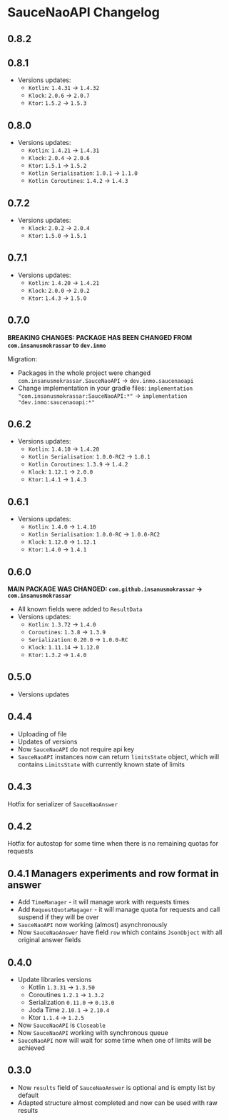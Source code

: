 # SauceNaoAPI Changelog

## 0.8.2

## 0.8.1

* Versions updates:
  * `Kotlin`: `1.4.31` -> `1.4.32`
  * `Klock`: `2.0.6` -> `2.0.7`
  * `Ktor`: `1.5.2` -> `1.5.3`

## 0.8.0

* Versions updates:
  * `Kotlin`: `1.4.21` -> `1.4.31`
  * `Klock`: `2.0.4` -> `2.0.6`
  * `Ktor`: `1.5.1` -> `1.5.2`
  * `Kotlin Serialisation`: `1.0.1` -> `1.1.0`
  * `Kotlin Coroutines`: `1.4.2` -> `1.4.3`

## 0.7.2

* Versions updates:
  * `Klock`: `2.0.2` -> `2.0.4`
  * `Ktor`: `1.5.0` -> `1.5.1`

## 0.7.1

* Versions updates:
  * `Kotlin`: `1.4.20` -> `1.4.21`
  * `Klock`: `2.0.0` -> `2.0.2`
  * `Ktor`: `1.4.3` -> `1.5.0`

## 0.7.0

**BREAKING CHANGES: PACKAGE HAS BEEN CHANGED FROM `com.insanusmokrassar` to `dev.inmo`**

Migration:

* Packages in the whole project were changed `com.insanusmokrassar.SauceNaoAPI` -> `dev.inmo.saucenaoapi`
* Change implementation in your gradle files: `implementation "com.insanusmokrassar:SauceNaoAPI:*"` ->
`implementation "dev.inmo:saucenaoapi:*"`

## 0.6.2

* Versions updates:
  * `Kotlin`: `1.4.10` -> `1.4.20`
  * `Kotlin Serialisation`: `1.0.0-RC2` -> `1.0.1`
  * `Kotlin Coroutines`: `1.3.9` -> `1.4.2`
  * `Klock`: `1.12.1` -> `2.0.0`
  * `Ktor`: `1.4.1` -> `1.4.3`

## 0.6.1

* Versions updates:
  * `Kotlin`: `1.4.0` -> `1.4.10`
  * `Kotlin Serialisation`: `1.0.0-RC` -> `1.0.0-RC2`
  * `Klock`: `1.12.0` -> `1.12.1`
  * `Ktor`: `1.4.0` -> `1.4.1`

## 0.6.0

**MAIN PACKAGE WAS CHANGED: `com.github.insanusmokrassar` -> `com.insanusmokrassar`**

* All known fields were added to `ResultData`
* Versions updates:
    * `Kotlin`: `1.3.72` -> `1.4.0`
    * `Coroutines`: `1.3.8` -> `1.3.9`
    * `Serialization`: `0.20.0` -> `1.0.0-RC`
    * `Klock`: `1.11.14` -> `1.12.0`
    * `Ktor`: `1.3.2` -> `1.4.0`

## 0.5.0

* Versions updates

## 0.4.4

* Uploading of file
* Updates of versions
* Now `SauceNaoAPI` do not require api key
* `SauceNaoAPI` instances now can return `limitsState` object, which will contains `LimitsState` with currently known
state of limits

## 0.4.3

Hotfix for serializer of `SauceNaoAnswer`

## 0.4.2

Hotfix for autostop for some time when there is no remaining quotas for requests

## 0.4.1 Managers experiments and row format in answer

* Add `TimeManager` - it will manage work with requests times
* Add `RequestQuotaMagager` - it will manage quota for requests and call suspend
if they will be over
* `SauceNaoAPI` now working (almost) asynchronously
* Now `SauceNaoAnswer` have field `row` which contains `JsonObject` with
all original answer fields

## 0.4.0

* Update libraries versions
  * Kotlin `1.3.31` -> `1.3.50`
  * Coroutines `1.2.1` -> `1.3.2`
  * Serialization `0.11.0` -> `0.13.0`
  * Joda Time `2.10.1` -> `2.10.4`
  * Ktor `1.1.4` -> `1.2.5`
* Now `SauceNaoAPI` is `Closeable`
* Now `SauceNaoAPI` working with synchronous queue
* `SauceNaoAPI` now will wait for some time when one of limits will be achieved

## 0.3.0

* Now `results` field of `SauceNaoAnswer` is optional and is empty list by default
* Adapted structure almost completed and now can be used with raw results

